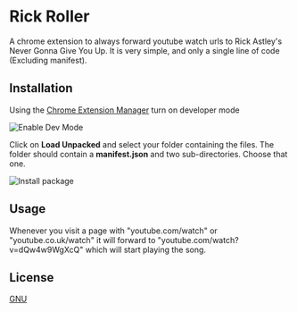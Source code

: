# Rick Roller

A chrome extension to always forward youtube watch urls to Rick Astley's Never Gonna Give You Up. It is very simple, and only a single line of code (Excluding manifest).

## Installation

Using the [Chrome Extension Manager](chrome://extensions) turn on developer mode

![Enable Dev Mode](https://cdnblog.webkul.com/blog/wp-content/uploads/2019/07/15065714/3-2.png)

Click on **Load Unpacked** and select your folder containing the files. The folder should contain a **manifest.json** and two sub-directories. Choose that one.

![Install package](https://cdnblog.webkul.com/blog/wp-content/uploads/2019/07/15065849/4-3.png)

## Usage

Whenever you visit a page with "youtube.com/watch" or "youtube.co.uk/watch" it will forward to "youtube.com/watch?v=dQw4w9WgXcQ" which will start playing the song.



## License
[GNU](https://choosealicense.com/licenses/gpl-3.0/)
